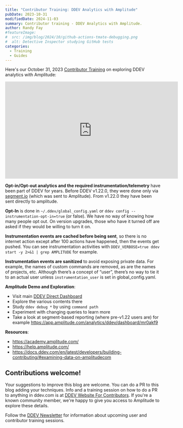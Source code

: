 ```yaml
---
title: "Contributor Training: DDEV Analytics with Amplitude"
pubDate: 2023-10-31
modifiedDate: 2024-11-03
summary: Contributor training - DDEV Analytics with Amplitude.
author: Randy Fay
#featureImage:
#  src: /img/blog/2024/10/github-actions-tmate-debugging.png
#  alt: Detective Inspector studying GitHub tests
categories:
  - Training
  - Guides
---
```


Here's our October 31, 2023 [Contributor Training](/blog/category/training) on exploring DDEV analytics with Amplitude:

<div class="video-container">
<iframe width="560" height="315" src="https://www.youtube.com/embed/vvZmHyAdcR8?si=lasOa1R9WdL1NtGG" title="YouTube video player" frameborder="0" allow="accelerometer; autoplay; clipboard-write; encrypted-media; gyroscope; picture-in-picture; web-share" referrerpolicy="strict-origin-when-cross-origin" allowfullscreen></iframe>
</div>

**Opt-in/Opt-out analytics and the required instrumentation/telemetry** have been part of DDEV for years. Before DDEV v1.22.0, they were done only via [segment.io](http://segment.io) (which was sent to Amplitude). From v1.22.0 they have been sent directly to amplitude.

**Opt-In** is done in `~/.ddev/global_config.yaml` or `ddev config --instrumentation-opt-in=true` (or false). We have no way of knowing how many people opt out. On version upgrades, those who have it turned off are asked if they would be willing to turn it on.

**Instrumentation events are cached before being sent**, so there is no internet action except after 100 actions have happened, then the events get pushed. You can see instrumentation activities with `DDEV_VERBOSE=true ddev start -y 2>&1 | grep AMPLITUDE` for example.

**Instrumentation events are sanitized** to avoid exposing private data. For example, the names of custom commands are removed, as are the names of projects, etc. Although there’s a concept of “user”, there’s no way to tie it to an actual user unless `instrumentation_user` is set in global_config.yaml.

**Amplitude Demo and Exploration**:

- Visit main [DDEV Direct Dashboard](https://app.amplitude.com/analytics/ddev/dashboard/kd4mm9ft)
- Explore the various contents there
- Study `ddev debug *` by using `command path`
- Experiment with changing queries to learn more
- Take a look at segment-based reporting (where pre-v1.22 users are) for example https://app.amplitude.com/analytics/ddev/dashboard/mr0akf9

**Resources**:

- https://academy.amplitude.com/
- https://help.amplitude.com/
- https://docs.ddev.com/en/latest/developers/building-contributing/#examining-data-on-amplitudecom

## Contributions welcome!

Your suggestions to improve this blog are welcome. You can do a PR to this blog adding your techniques. Info and a training session on how to do a PR to anything in ddev.com is at [DDEV Website For Contributors](ddev-website-for-contributors.md). If you're a known community member, we're happy to give you access to Amplitude to explore these details.

Follow the [DDEV Newsletter](/newsletter) for information about upcoming user and contributor training sessions.
